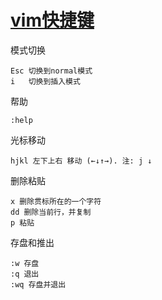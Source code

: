 [vim快捷键](http://blog.csdn.net/niushuai666/article/details/7275406)
==


模式切换

    Esc 切换到normal模式
    i   切换到插入模式

帮助
    
    :help

光标移动

    hjkl 左下上右 移动 (←↓↑→). 注: j ↓

删除粘贴

    x 删除贯标所在的一个字符
    dd 删除当前行，并复制
    p 粘贴

存盘和推出
    
    :w 存盘
    :q 退出
    :wq 存盘并退出

